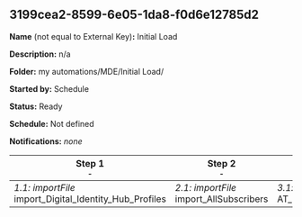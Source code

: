 ## 3199cea2-8599-6e05-1da8-f0d6e12785d2

**Name** (not equal to External Key)**:** Initial Load

**Description:** n/a

**Folder:** my automations/MDE/Initial Load/

**Started by:** Schedule

**Status:** Ready

**Schedule:** Not defined

**Notifications:** _none_


| Step 1<br>_<small>-</small>_ | Step 2<br>_<small>-</small>_ | Step 3<br>_<small>-</small>_ | Step 4<br>_<small>-</small>_ | Step 5<br>_<small>-</small>_ |
| --- | --- | --- | --- | --- |
| _1.1: importFile_<br>import_Digital_Identity_Hub_Profiles | _2.1: importFile_<br>import_AllSubscribers | _3.1: importFile_<br>AT_Publication_List_Unbranded_Communication | _4.1: importFile_<br>AT_Publication_List_Branded_Communication | _5.1: importFile_<br>AT_Publication_List_Commercial_Email_Communication |
